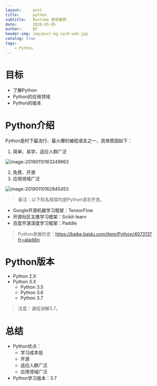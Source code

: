 ```yaml
---
layout:     post
title:      python
subtitle:   Runtime 使用案例
date:       2020-05-05
author:     BY
header-img: img/post-bg-ios9-web.jpg
catalog: true
tags:
    - Python
---
```


# 目标

- 了解Python
- Python的应用领域
- Python的版本

# Python介绍

Python是时下最流行、最火爆的编程语言之一，具体原因如下：

1. 简单、易学，适应人群广泛

![image-20190110163249963](01-Python简介.assets/image-20190110163249963.png)

2. 免费、开源
3. 应用领域广泛

![image-20190110162845453](01-Python简介.assets/image-20190110162845453-7108925.png)

> 备注：以下知名框架均是Python语言开发。

- Google开源机器学习框架：TensorFlow
- 开源社区主推学习框架：Scikit-learn
- 百度开源深度学习框架：Paddle

> Python发展历史：https://baike.baidu.com/item/Python/407313?fr=aladdin

# Python版本

- Python 2.X
- Python 3.X
  - Python 3.5
  - Python 3.6
  - Python 3.7 

> 注意：课程讲解3.7。

# 总结

- Python优点：
  - 学习成本低
  - 开源
  - 适应人群广泛
  - 应用领域广泛
- Python学习版本：3.7